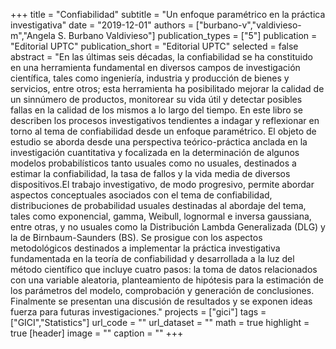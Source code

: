 +++
title = "Confiabilidad"
subtitle = "Un enfoque paramétrico en la práctica investigativa"
date = "2019-12-01"
authors = ["burbano-v","valdivieso-m","Angela S. Burbano Valdivieso"]
publication_types = ["5"]
publication = "Editorial UPTC"
publication_short = "Editorial UPTC"
selected = false
abstract = "En las últimas seis décadas, la confiabilidad se ha constituido en una herramienta fundamental en diversos campos de investigación científica, tales como ingeniería, industria y producción de bienes y servicios, entre otros; esta herramienta ha posibilitado mejorar la calidad de un sinnúmero de productos, monitorear su vida útil y detectar posibles fallas en la calidad de los mismos a lo largo del tiempo. En este libro se describen los procesos investigativos tendientes a indagar y reflexionar en torno al tema de confiabilidad desde un enfoque paramétrico. El objeto de estudio se aborda desde una perspectiva teórico-práctica anclada en la investigación cuantitativa y focalizada en la determinación de algunos modelos probabilísticos tanto usuales como no usuales, destinados a estimar la confiabilidad, la tasa de fallos y la vida media de diversos dispositivos.El trabajo investigativo, de modo progresivo, permite abordar aspectos conceptuales asociados con el tema de confiabilidad, distribuciones de probabilidad usuales destinadas al abordaje del tema, tales como exponencial, gamma, Weibull, lognormal e inversa gaussiana, entre otras, y no usuales como la Distribución Lambda Generalizada (DLG) y la de Birnbaum-Saunders (BS). Se prosigue con los aspectos metodológicos destinados a implementar la práctica investigativa fundamentada en la teoría de confiabilidad y desarrollada a la luz del método científico que incluye cuatro pasos: la toma de datos relacionados con una variable aleatoria, planteamiento de hipótesis para la estimación de los parámetros del modelo, comprobación y generación de conclusiones. Finalmente se presentan una discusión de resultados y se exponen ideas fuerza para futuras investigaciones."
projects = ["gici"]
tags = ["GICI","Statistics"]
url_code = ""
url_dataset = ""
math = true
highlight = true
[header]
image = ""
caption = ""
+++
